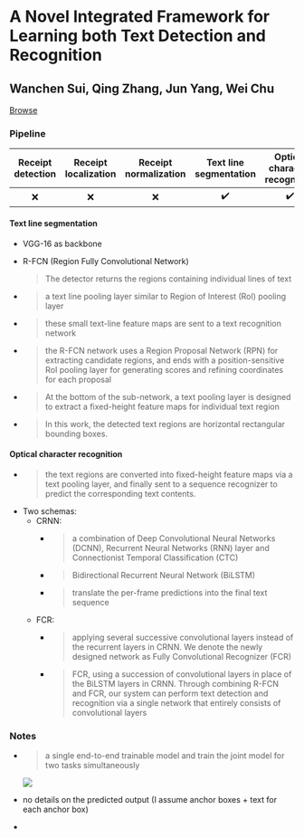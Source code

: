 # A Novel Integrated Framework for Learning both Text Detection and Recognition

## Wanchen Sui, Qing Zhang, Jun Yang, Wei Chu

[Browse](https://arxiv.org/pdf/1811.08611.pdf)

### Pipeline

| Receipt detection | Receipt localization | Receipt normalization | Text line segmentation | Optical character recognition | Semantic analysis |
|:-----------------:|:--------------------:|:---------------------:|:----------------------:|:-----------------------------:|:-----------------:|
| ❌                 | ❌                    | ❌                     | ✔️                     | ✔️                            | ❌                 |

#### Text line segmentation

* VGG-16 as backbone

* R-FCN (Region Fully Convolutional Network)
  
  > The detector returns the regions containing individual lines of text

* > a text line pooling layer similar to Region of Interest (RoI) pooling layer

* > these small text-line feature maps are sent to a text recognition network

* > the R-FCN network uses a Region Proposal Network (RPN) for extracting candidate regions, and ends with a position-sensitive RoI pooling layer for generating scores and refining coordinates for each proposal

* > At the bottom of the sub-network, a text pooling layer is designed to extract a fixed-height feature maps for individual text region

* > In this work, the detected text regions are horizontal rectangular bounding boxes.

#### Optical character recognition

- > the text regions are converted into fixed-height feature maps via a text pooling layer, and finally sent to a sequence recognizer to predict the corresponding text contents.
- Two schemas:
  - CRNN:
    - > a combination of Deep Convolutional Neural Networks (DCNN), Recurrent Neural Networks (RNN) layer and Connectionist Temporal Classification (CTC)
    - > Bidirectional Recurrent Neural Network (BiLSTM)
    - > translate the per-frame predictions into the final text sequence
  - FCR:
    - > applying several successive convolutional layers instead of the recurrent layers in CRNN. We denote the newly designed network as Fully Convolutional Recognizer (FCR)
    - > FCR, using a succession of convolutional layers in place of the BiLSTM layers in CRNN. Through combining R-FCN and FCR, our system can perform text detection and recognition via a single network that entirely consists of convolutional layers

### Notes

* > a single end-to-end trainable model and train the joint model for two tasks simultaneously
  
  ![](/Users/piotr-mac/repos/awesome-receipt-data-extraction/reviews/images/sui2018novel/architecture.png)

* no details on the predicted output (I assume anchor boxes + text for each anchor box)

* 
